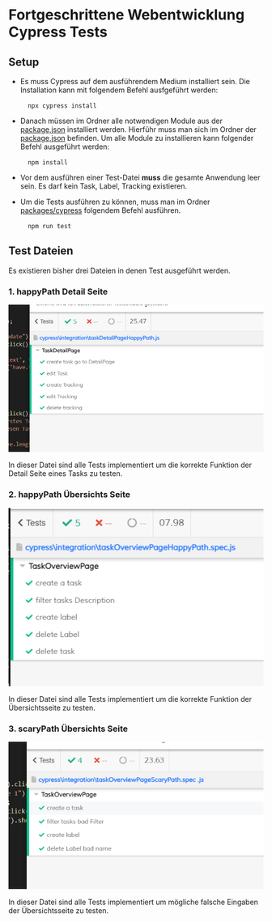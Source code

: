 # **Fortgeschrittene Webentwicklung Cypress Tests**

## Setup

- Es muss Cypress auf dem ausführendem Medium installiert sein. Die Installation kann mit folgendem Befehl ausfgeführt werden:

		npx cypress install
- Danach müssen im Ordner alle notwendigen Module aus der  [package,json](packages/cypress/package.json)  installiert werden. Hierführ muss man sich im Ordner der  [package,json](packages/cypress/package.json) befinden. Um alle Module zu installieren kann folgender Befehl ausgeführt werden:

		npm install
		
- Vor dem ausführen einer Test-Datei **muss**  die gesamte Anwendung leer sein. Es darf kein Task, Label, Tracking existieren.
  
- Um die Tests ausführen zu können, muss man im Ordner [packages/cypress](packages/cypress) folgendem Befehl ausführen.

		npm run test

## Test Dateien

Es existieren bisher drei Dateien in denen Test ausgeführt werden.

### 1.  happyPath Detail Seite

<img  src="/packages/cypress/README_pictures/happyPath_DetailPage.png"  alt="Alt-Text"  title="Übersichts Seite"  />

In dieser Datei sind alle Tests implementiert um die korrekte Funktion der Detail Seite eines Tasks zu testen.
  
### 2.  happyPath Übersichts Seite

<img  src="/packages/cypress/README_pictures/happy_path.png"  alt="Alt-Text"  title="Übersichts Seite"  />

In dieser Datei sind alle Tests implementiert um die korrekte Funktion der Übersichtsseite zu testen.

### 3.  scaryPath Übersichts Seite

<img  src="/packages/cypress/README_pictures/scaryPath.png"  alt="Alt-Text"  title="Übersichts Seite"  />

In dieser Datei sind alle Tests implementiert um mögliche falsche Eingaben der Übersichtsseite zu testen.